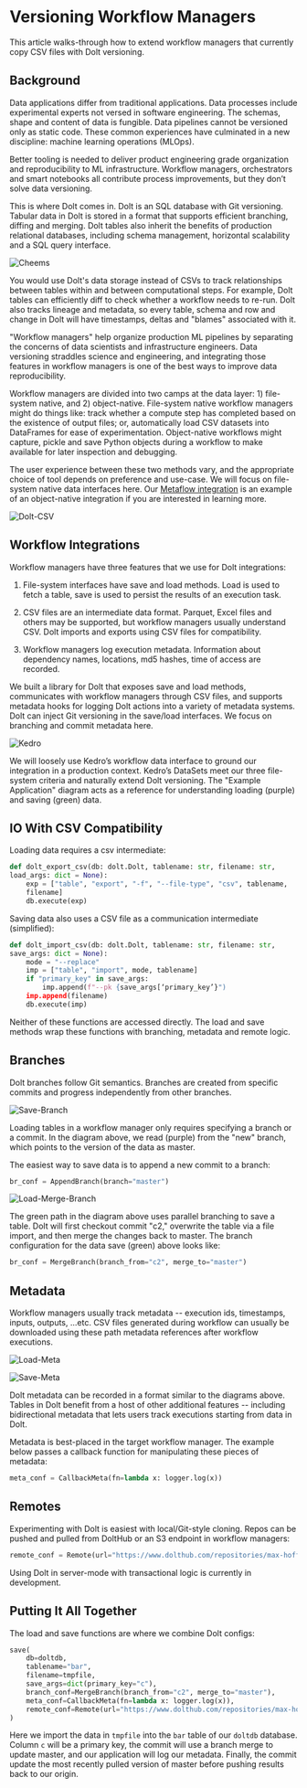 # Versioning Workflow Managers

This article walks-through how to extend workflow managers that
currently copy CSV files with Dolt versioning.

## Background

Data applications differ from traditional applications. Data processes
include experimental experts not versed in software engineering. The
schemas, shape and content of data is fungible. Data pipelines cannot be
versioned only as static code. These common experiences have culminated
in a new discipline: machine learning operations (MLOps).

Better tooling is needed to deliver product engineering grade
organization and reproducibility to ML infrastructure. Workflow
managers, orchestrators and smart notebooks all contribute process
improvements, but they don’t solve data versioning.

This is where Dolt comes in. Dolt is an SQL database with Git
versioning. Tabular data in Dolt is stored in a format that supports
efficient branching, diffing and merging. Dolt tables also inherit the
benefits of production relational databases, including schema
management, horizontal scalability and a SQL query interface.

![Cheems](../../../static/cheems.jpg)

You would use Dolt's data storage instead of CSVs to track relationships
between tables within and between computational steps. For example, Dolt
tables can efficiently diff to check whether a workflow needs to re-run.
Dolt also tracks lineage and metadata, so every table, schema and row
and change in Dolt will have timestamps, deltas and "blames" associated
with it.

"Workflow managers" help organize production ML pipelines by separating the
concerns of data scientists and infrastructure engineers. Data
versioning straddles science and engineering, and integrating those
features in workflow managers is one of the best ways to improve data
reproducibility.

Workflow managers are divided into two camps at the data layer: 1)
file-system native, and 2) object-native. File-system native workflow
managers might do things like: track whether a compute step has
completed based on the existence of output files; or, automatically load
CSV datasets into DataFrames for ease of experimentation. Object-native
workflows might capture, pickle and save Python objects during a
workflow to make available for later inspection and debugging.

The user experience between these two methods vary, and the appropriate
choice of tool depends on preference and use-case. We will focus on
file-system native data interfaces here. Our [Metaflow integration]() is
an example of an object-native integration if you are interested in
learning more.

![Dolt-CSV](../../../static/dolt_csv.png)

## Workflow Integrations

Workflow managers have three features that we use for Dolt integrations:

1. File-system interfaces have save and load methods. Load is used to
   fetch a table, save is used to persist the results of an execution
   task.

2. CSV files are an intermediate data format. Parquet, Excel files and
   others may be supported, but workflow managers usually understand
   CSV. Dolt imports and exports using CSV files for compatibility.

3. Workflow managers log execution metadata. Information about
   dependency names, locations, md5 hashes, time of access are recorded.

We built a library for Dolt that exposes save and load methods,
communicates with workflow managers through CSV files, and supports
metadata hooks for logging Dolt actions into a variety of metadata
systems. Dolt can inject Git versioning in the save/load interfaces. We
focus on branching and commit metadata here.

![Kedro](../../../static/kedro_example.png)

We will loosely use Kedro’s workflow data interface to ground our
integration in a production context. Kedro’s DataSets meet our three
file-system criteria and naturally extend Dolt versioning. The "Example
Application" diagram acts as a reference for understanding loading
(purple) and saving (green) data.

## IO With CSV Compatibility

Loading data requires a csv intermediate:

```python
def dolt_export_csv(db: dolt.Dolt, tablename: str, filename: str,
load_args: dict = None):
    exp = ["table", "export", "-f", "--file-type", "csv", tablename,
    filename]
    db.execute(exp)
```

Saving data also uses a CSV file as a communication intermediate
(simplified):

```python
def dolt_import_csv(db: dolt.Dolt, tablename: str, filename: str,
save_args: dict = None):
    mode = "--replace"
    imp = ["table", "import", mode, tablename]
    if "primary_key" in save_args:
        imp.append(f"--pk {save_args[‘primary_key’}")
    imp.append(filename)
    db.execute(imp)
```

Neither of these functions are accessed directly. The load and save
methods wrap these functions with branching, metadata and remote logic.

## Branches

Dolt branches follow Git semantics. Branches are created from specific
commits and progress independently from other branches.

![Save-Branch](../../../static/load_branch.png)

Loading tables in a workflow manager only requires specifying a branch
or a commit. In the diagram above, we read (purple) from the "new"
branch, which points to the version of the data as master.

The easiest way to save data is
to append a new commit to a branch:

```python
br_conf = AppendBranch(branch="master")
```

![Load-Merge-Branch](../../../static/load_branch.png)

The green path in the diagram above uses parallel branching to save a
table. Dolt will first checkout commit "c2," overwrite the table via a
file import, and then merge the changes back to master. The branch
configuration for the data save (green) above looks like:

```python
br_conf = MergeBranch(branch_from="c2", merge_to="master")
```

## Metadata

Workflow managers usually track metadata -- execution ids,
timestamps, inputs, outputs, ...etc. CSV files generated during
workflow can usually be downloaded using these path metadata references
after workflow executions.

![Load-Meta](../../../static/load_meta.png)

![Save-Meta](../../../static/save_meta.png)

Dolt metadata can be recorded in a format similar to the diagrams above.
Tables in Dolt benefit from a host of other additional features --
including bidirectional metadata that lets users track executions
starting from data in Dolt.

Metadata is best-placed in the target workflow manager. The example
below passes a callback function for manipulating these pieces of
metadata:

```python
meta_conf = CallbackMeta(fn=lambda x: logger.log(x))
```

## Remotes

Experimenting with Dolt is easiest with local/Git-style cloning. Repos
can be pushed and pulled from DoltHub or an S3 endpoint in workflow
managers:

```python
remote_conf = Remote(url="https://www.dolthub.com/repositories/max-hoffman/state-age")
```

Using Dolt in server-mode with transactional logic is currently in
development.

## Putting It All Together

The load and save functions are where we combine Dolt configs:

```python
save(
    db=doltdb,
    tablename="bar",
    filename=tmpfile,
    save_args=dict(primary_key="c"),
    branch_conf=MergeBranch(branch_from="c2", merge_to="master"),
    meta_conf=CallbackMeta(fn=lambda x: logger.log(x)),
    remote_conf=Remote(url="https://www.dolthub.com/repositories/max-hoffman/state-age")
)
```

Here we import the data in `tmpfile` into the `bar` table of our `doltdb` database.
Column `c` will be a primary key, the commit will use a branch merge
to update master, and our application will log our metadata.
Finally, the commit update the most recently pulled version of master
before pushing results back to our origin.
